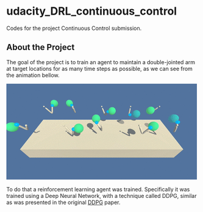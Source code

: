 # udacity_DRL_continuous_control
Codes for the project Continuous Control submission.

## About the Project

The goal of the project is to train an agent to maintain a double-jointed arm at target locations for as many time steps as possible, as we can see from the animation bellow.

![Double-jointed arm moving at target locations.](reacher.gif)

To do that a reinforcement learning agent was trained. Specifically it was trained using a Deep Neural Network, with a technique called DDPG, similar as was presented in the original [DDPG](https://arxiv.org/pdf/1509.02971v6) paper.

